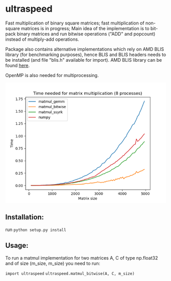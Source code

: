 # ultraspeed
Fast multiplication of binary square matrices; fast multiplication of non-square matrices is in progress; 
Main idea of the implementation is to bit-pack binary matrices and run bitwise operations ("ADD" and popcount) instead of multiply-add operations.

Package also contains alternative implementations which rely on AMD BLIS library (for benchmarking purposes), hence BLIS and BLIS headers needs to be installed (and file "blis.h" available for import).
AMD BLIS library can be found [here](https://www.amd.com/en/developer/aocl/blis.html).

OpenMP is also needed for multiprocessing. 

![Teaser](teaser2.png)

## Installation:
run `python setup.py install`

## Usage:
To run a matmul implementation for two matrices A, C of type np.float32 and of size (m_size, m_size) you need to run:

`import ultraspeed`
`ultraspeed.matmul_bitwise(A, C, m_size)`
